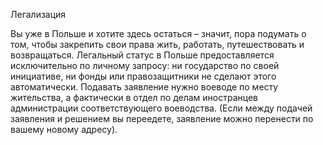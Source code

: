 Легализация

Вы уже в Польше и хотите здесь остаться – значит, пора подумать о том, чтобы закрепить свои права жить, работать, путешествовать и возвращаться. Легальный статус в Польше предоставляется исключительно по личному запросу: ни государство по своей инициативе, ни фонды или правозащитники не сделают этого автоматически. Подавать заявление нужно воеводе по месту жительства, а фактически в отдел по делам иностранцев администрации соответствующего воеводства. (Если между подачей заявления и решением вы переедете, заявление можно перенести по вашему новому адресу).